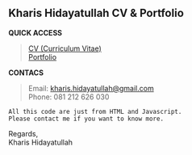 
## Kharis Hidayatullah CV & Portfolio  

**QUICK ACCESS**
> [CV (Curriculum Vitae)](https://sikharis.github.io/sikharis/)<br>
> [Portfolio](https://github.com/sikharis/sikharis/blob/master/Kharis%20Hidayatullah%20-%20Portfolio.pdf)

**CONTACS**

> Email: kharis.hidayatullah@gmail.com <br>
> Phone: 081 212 626 030


    All this code are just from HTML and Javascript.
    Please contact me if you want to know more.


Regards,<br>Kharis Hidayatullah
